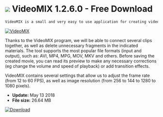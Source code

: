 # ![](https://cdn.softexe.net/static/icon/5/videomix-10277.png) VideoMIX 1.2.6.0 - Free Download

```sh
VideoMIX is a small and very easy to use application for creating videos and editing selected video files.
```
[![VideoMIX](https://gallery.dpcdn.pl/imgc/Tools/82408/g_-_420x350_1.5_-_xb094d367-0a86-468c-bade-f82e7ef16124.jpg)](https://softexe.net/win/multimedia/video/videomix:pRbgg.html)

Thanks to the VideoMIX program, we will be able to connect several clips together, as well as delete unnecessary fragments in the indicated materials. The tool supports the most popular file formats (input and output), such as: AVI, MP4, MPG, MOV, MKV and others. Before saving the created movie, you can read its preview to make any necessary corrections (eg change the volume and speed of playback) or add transition effects.
 
 VideoMIX contains several settings that allow us to adjust the frame rate (from 12 to 60 FPS), as well as image resolution (from 256 to 144 to 1280 to 1080 pixels).


- **Update:** May 13 2018
- **File size:** 26.64 MB

[![Download](https://cdn.softexe.net/static/img/download.png)](https://softexe.net/win/multimedia/video/videomix:pRbgg.html)

